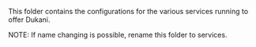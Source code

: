This folder contains the configurations for the various services running to offer Dukani.

NOTE: If name changing is possible, rename this folder to services.
